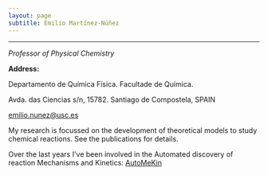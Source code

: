 ```yaml
---
layout: page
subtitle: Emilio Martínez-Núñez
---
```


****
_Professor of Physical Chemistry_

**Address:** 

Departamento de Química Física. Facultade de Química.

Avda. das Ciencias s/n, 15782. Santiago de Compostela, SPAIN

[emilio.nunez@usc.es](mailto:emilio.nunez@usc.gal)

My research is focussed on the development of theoretical models to study chemical reactions. See the publications for details.

Over the last years I've been involved in the Automated discovery of reaction Mechanisms and Kinetics: [AutoMeKin](https://github.com/emartineznunez/AutoMeKin)

